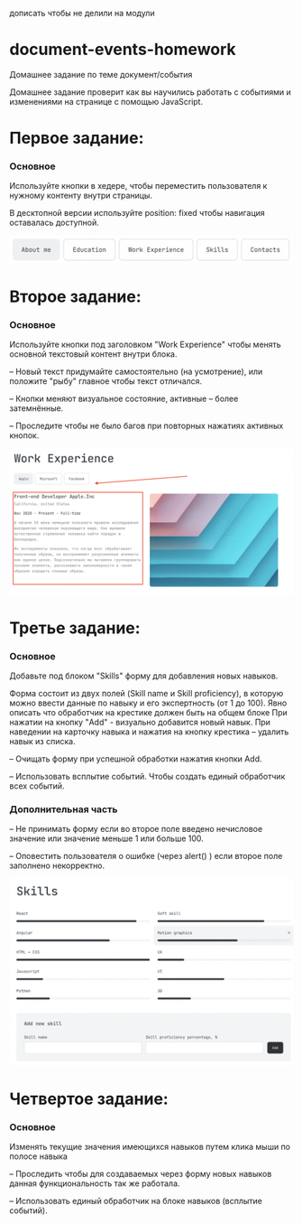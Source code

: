 дописать чтобы не делили на модули
# document-events-homework
Домашнее задание по теме документ/события

Домашнее задание проверит как вы научились работать с событиями и изменениями на странице с помощью JavaScript.

# Первое задание:
### Основное
Используйте кнопки в хедере, чтобы переместить пользователя к нужному контенту внутри страницы.

В десктопной версии используйте position: fixed чтобы навигация оставалась доступной.

![header-buttons](assets/header-buttons.png?raw=true "header-buttons")

# Второе задание:
### Основное
Используйте кнопки под заголовком "Work Experience" чтобы менять основной текстовый контент внутри блока.

– Новый текст придумайте самостоятельно (на усмотрение), или положите "рыбу" главное чтобы текст отличался.

– Кнопки меняют визуальное состояние, активные – более затемнённые.

– Проследите чтобы не было багов при повторных нажатиях активных кнопок.

![block-scrolling](assets/block-scrolling.png?raw=true "block-scrolling")

# Третье задание:
### Основное
Добавьте под блоком "Skills" форму для добавления новых навыков.

Форма состоит из двух полей (Skill name и Skill proficiency), в которую можно ввести данные по навыку и его экспертность (от 1 до 100).
Явно описать что обработчик на крестике должен быть на общем блоке
При нажатии на кнопку "Add" - визуально добавится новый навык.
При наведении на карточку навыка и нажатия на кнопку крестика – удалить навык из списка.

– Очищать форму при успешной обработки нажатия кнопки Add.

– Использовать всплытие событий. Чтобы создать единый обработчик всех событий.

### Дополнительная часть


– Не принимать форму если во второе поле введено нечисловое значение или значение меньше 1 или больше 100.

– Оповестить пользователя о ошибке (через alert() ) если второе поле заполнено некорректно.

![skills-editing](assets/skills-editing.png?raw=true "skills-editing")

# Четвертое задание:
### Основное
Изменять текущие значения имеющихся навыков путем клика мыши по полосе навыка

– Проследить чтобы для создаваемых через форму новых навыков данная функциональность так же работала.

– Использовать единый обработчик на блоке навыков (всплытие событий).
